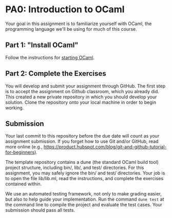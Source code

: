 # PA0: Introduction to OCaml

Your goal in this assignment is to familiarize yourself with OCaml, the programming language we'll be using for much of this course.

## Part 1: "Install OCaml"

Follow the instructions for [starting OCaml](https://github.com/OU-CS3560/examples/blob/main/ocaml/starting-ocaml.md).

## Part 2: Complete the Exercises

You will develop and submit your assignment through GitHub. 
The first step is to accept the assignment on Github classroom, which you already did.
This created a new private repository in which you should develop your solution. Clone the repository onto your local machine in order to begin working. 

## Submission
Your last commit to this repository before the due date will count as your assignment submission. If you forget how to use Git and/or GitHub, read more online (e.g., https://product.hubspot.com/blog/git-and-github-tutorial-for-beginners).

The template repository contains a dune (the standard OCaml build tool) project structure, including bin/, lib/, and test/ directories. For this assignment, you may safely ignore the bin/ and test/ directories. Your job is to open the file lib/lib.ml, read the instructions, and complete the exercises contained within.

We use an automated testing framework, not only to make grading easier, but also to help guide your implementation. Run the command `dune test` at the command line to compile the project and evaluate the test cases. Your submission should pass all tests.


